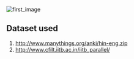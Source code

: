 ![first_image](1.jpg)

## Dataset used
1. http://www.manythings.org/anki/hin-eng.zip
2. http://www.cfilt.iitb.ac.in/iitb_parallel/